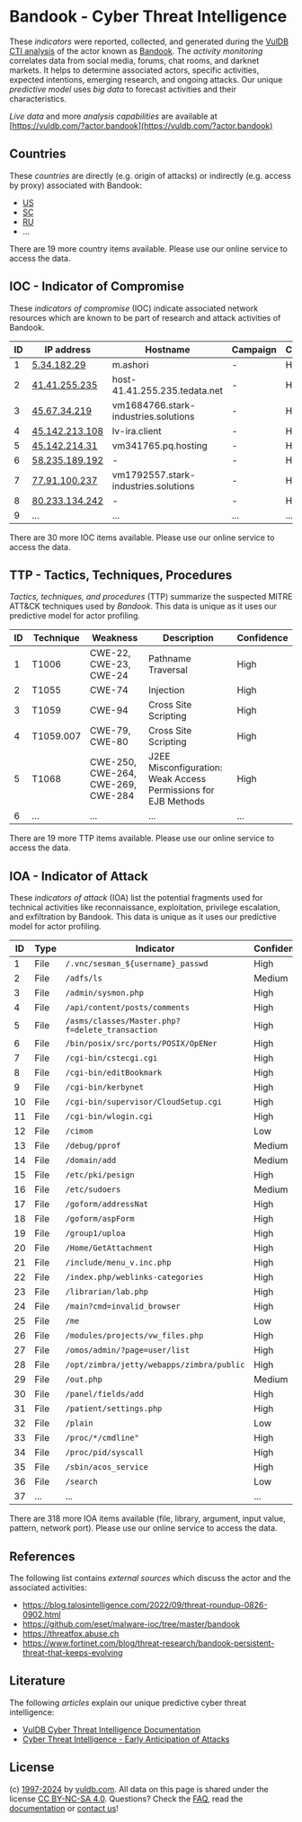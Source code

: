 # Bandook - Cyber Threat Intelligence

These _indicators_ were reported, collected, and generated during the [VulDB CTI analysis](https://vuldb.com/?kb.cti) of the actor known as [Bandook](https://vuldb.com/?actor.bandook). The _activity monitoring_ correlates data from social media, forums, chat rooms, and darknet markets. It helps to determine associated actors, specific activities, expected intentions, emerging research, and ongoing attacks. Our unique _predictive model_ uses _big data_ to forecast activities and their characteristics.

_Live data_ and more _analysis capabilities_ are available at [https://vuldb.com/?actor.bandook](https://vuldb.com/?actor.bandook)

## Countries

These _countries_ are directly (e.g. origin of attacks) or indirectly (e.g. access by proxy) associated with Bandook:

* [US](https://vuldb.com/?country.us)
* [SC](https://vuldb.com/?country.sc)
* [RU](https://vuldb.com/?country.ru)
* ...

There are 19 more country items available. Please use our online service to access the data.

## IOC - Indicator of Compromise

These _indicators of compromise_ (IOC) indicate associated network resources which are known to be part of research and attack activities of Bandook.

ID | IP address | Hostname | Campaign | Confidence
-- | ---------- | -------- | -------- | ----------
1 | [5.34.182.29](https://vuldb.com/?ip.5.34.182.29) | m.ashori | - | High
2 | [41.41.255.235](https://vuldb.com/?ip.41.41.255.235) | host-41.41.255.235.tedata.net | - | High
3 | [45.67.34.219](https://vuldb.com/?ip.45.67.34.219) | vm1684766.stark-industries.solutions | - | High
4 | [45.142.213.108](https://vuldb.com/?ip.45.142.213.108) | lv-ira.client | - | High
5 | [45.142.214.31](https://vuldb.com/?ip.45.142.214.31) | vm341765.pq.hosting | - | High
6 | [58.235.189.192](https://vuldb.com/?ip.58.235.189.192) | - | - | High
7 | [77.91.100.237](https://vuldb.com/?ip.77.91.100.237) | vm1792557.stark-industries.solutions | - | High
8 | [80.233.134.242](https://vuldb.com/?ip.80.233.134.242) | - | - | High
9 | ... | ... | ... | ...

There are 30 more IOC items available. Please use our online service to access the data.

## TTP - Tactics, Techniques, Procedures

_Tactics, techniques, and procedures_ (TTP) summarize the suspected MITRE ATT&CK techniques used by _Bandook_. This data is unique as it uses our predictive model for actor profiling.

ID | Technique | Weakness | Description | Confidence
-- | --------- | -------- | ----------- | ----------
1 | T1006 | CWE-22, CWE-23, CWE-24 | Pathname Traversal | High
2 | T1055 | CWE-74 | Injection | High
3 | T1059 | CWE-94 | Cross Site Scripting | High
4 | T1059.007 | CWE-79, CWE-80 | Cross Site Scripting | High
5 | T1068 | CWE-250, CWE-264, CWE-269, CWE-284 | J2EE Misconfiguration: Weak Access Permissions for EJB Methods | High
6 | ... | ... | ... | ...

There are 19 more TTP items available. Please use our online service to access the data.

## IOA - Indicator of Attack

These _indicators of attack_ (IOA) list the potential fragments used for technical activities like reconnaissance, exploitation, privilege escalation, and exfiltration by Bandook. This data is unique as it uses our predictive model for actor profiling.

ID | Type | Indicator | Confidence
-- | ---- | --------- | ----------
1 | File | `/.vnc/sesman_${username}_passwd` | High
2 | File | `/adfs/ls` | Medium
3 | File | `/admin/sysmon.php` | High
4 | File | `/api/content/posts/comments` | High
5 | File | `/asms/classes/Master.php?f=delete_transaction` | High
6 | File | `/bin/posix/src/ports/POSIX/OpENer` | High
7 | File | `/cgi-bin/cstecgi.cgi` | High
8 | File | `/cgi-bin/editBookmark` | High
9 | File | `/cgi-bin/kerbynet` | High
10 | File | `/cgi-bin/supervisor/CloudSetup.cgi` | High
11 | File | `/cgi-bin/wlogin.cgi` | High
12 | File | `/cimom` | Low
13 | File | `/debug/pprof` | Medium
14 | File | `/domain/add` | Medium
15 | File | `/etc/pki/pesign` | High
16 | File | `/etc/sudoers` | Medium
17 | File | `/goform/addressNat` | High
18 | File | `/goform/aspForm` | High
19 | File | `/group1/uploa` | High
20 | File | `/Home/GetAttachment` | High
21 | File | `/include/menu_v.inc.php` | High
22 | File | `/index.php/weblinks-categories` | High
23 | File | `/librarian/lab.php` | High
24 | File | `/main?cmd=invalid_browser` | High
25 | File | `/me` | Low
26 | File | `/modules/projects/vw_files.php` | High
27 | File | `/omos/admin/?page=user/list` | High
28 | File | `/opt/zimbra/jetty/webapps/zimbra/public` | High
29 | File | `/out.php` | Medium
30 | File | `/panel/fields/add` | High
31 | File | `/patient/settings.php` | High
32 | File | `/plain` | Low
33 | File | `/proc/*/cmdline"` | High
34 | File | `/proc/pid/syscall` | High
35 | File | `/sbin/acos_service` | High
36 | File | `/search` | Low
37 | ... | ... | ...

There are 318 more IOA items available (file, library, argument, input value, pattern, network port). Please use our online service to access the data.

## References

The following list contains _external sources_ which discuss the actor and the associated activities:

* https://blog.talosintelligence.com/2022/09/threat-roundup-0826-0902.html
* https://github.com/eset/malware-ioc/tree/master/bandook
* https://threatfox.abuse.ch
* https://www.fortinet.com/blog/threat-research/bandook-persistent-threat-that-keeps-evolving

## Literature

The following _articles_ explain our unique predictive cyber threat intelligence:

* [VulDB Cyber Threat Intelligence Documentation](https://vuldb.com/?kb.cti)
* [Cyber Threat Intelligence - Early Anticipation of Attacks](https://www.scip.ch/en/?labs.20201022)

## License

(c) [1997-2024](https://vuldb.com/?kb.changelog) by [vuldb.com](https://vuldb.com/?kb.about). All data on this page is shared under the license [CC BY-NC-SA 4.0](https://creativecommons.org/licenses/by-nc-sa/4.0/). Questions? Check the [FAQ](https://vuldb.com/?kb.faq), read the [documentation](https://vuldb.com/?kb) or [contact us](https://vuldb.com/?contact)!
